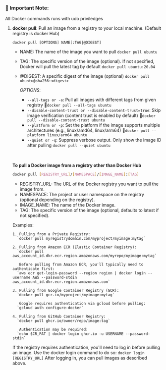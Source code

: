 ### 🚨 Important Note:
All Docker commands runs with udo priviledges

1. **docker pull**: Pull an image from a registry to your local machine. (Default registry is docker Hub)
   ```
   docker pull [OPTIONS] NAME[:TAG|@DIGEST]
   ```
   - NAME: The name of the image you want to pull `docker pull ubuntu`
   - TAG: The specific version of the image (optional). If not specified, Docker will pull the latest tag by default `docker pull ubuntu:20.04`
   - @DIGEST: A specific digest of the image (optional) `docker pull ubuntu@sha256:<digest>`

      *OPTIONS*:
      - `--all-tags or -a`: Pull all images with different tags from given registry 📝`docker pull --all-tags ubuntu`
      - `--disable-content-trust or --disable-content-trust=true`: Skip image verification (content trust is enabled by default) 📝`docker pull --disable-content-trust ubuntu`
      - `--platform or -p`: Set the platform if the image supports multiple architectures (e.g., linux/amd64, linux/arm64) 📝`docker pull --platform linux/arm64 ubuntu`
      - `--quiet or -q`: Suppress verbose output. Only show the image ID after pulling `docker pull --quiet ubuntu`
    <br>
    <br>
    
    **To pull a Docker image from a registry other than Docker Hub**
      ```bash
      docker pull [REGISTRY_URL]/[NAMESPACE]/[IMAGE_NAME]:[TAG]
      ```
      - REGISTRY_URL: The URL of the Docker registry you want to pull the image from.
      - NAMESPACE: The project or user namespace on the registry (optional depending on the registry).
      - IMAGE_NAME: The name of the Docker image.
      - TAG: The specific version of the image (optional, defaults to latest if not specified).
  
      Examples:
   
       1. Pulling from a Private Registry:
         `docker pull myregistrydomain.com/myproject/myimage:mytag`
   
       2. Pulling from Amazon ECR (Elastic Container Registry):
         `docker pull aws_account_id.dkr.ecr.region.amazonaws.com/myrepo/myimage:mytag`

          Before pulling from Amazon ECR, you'll typically need to authenticate first:
         `aws ecr get-login-password --region region | docker login --username AWS --password-stdin aws_account_id.dkr.ecr.region.amazonaws.com`

       3. Pulling from Google Container Registry (GCR):
         `docker pull gcr.io/myproject/myimage:mytag`

          Google requires authentication via gcloud before pulling:
         `gcloud auth configure-docker`

       4. Pulling from GitHub Container Registry:
         `docker pull ghcr.io/owner/repo/image:tag`

          Authentication may be required:
         `echo $CR_PAT | docker login ghcr.io -u USERNAME --password-stdin`

   If the registry requires authentication, you'll need to log in before pulling an image. Use the docker login command to do so:
  `docker login [REGISTRY_URL]` After logging in, you can pull images as described above.
